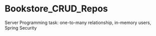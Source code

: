 # Bookstore_CRUD_Repos
Server Programming task: one-to-many relationship, in-memory users, Spring Security
